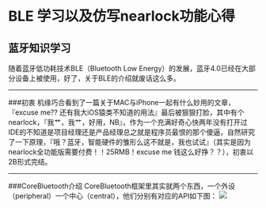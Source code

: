 BLE 学习以及仿写nearlock功能心得
==
蓝牙知识学习
-----
随着蓝牙低功耗技术BLE（Bluetooth Low Energy）的发展，蓝牙4.0已经在大部分设备上被使用，好了，关于BLE的介绍就废话这么多。

---
###初衷
机缘巧合看到了一篇关于MAC与iPhone一起有什么妙用的文章，『excuse me?? 还有我大iOS猿类不知道的用法』最后被狠狠打脸，其中有个nearlock，『我艹，我艹，好用，NB』，作为一个充满好奇心快两年没有打开过IDE的不知道是项目经理还是产品经理总之就是程序员最恨的那个傻逼，自然研究了一下原理，『哦？蓝牙，智能硬件的雏形么这不就是，我也试试』（其实是因为nearlock全功能版需要付费！！25RMB！excuse me 钱这么好挣？？），初衷以2B形式完结。

---
###CoreBluetooth介绍
CoreBluetooth框架里其实就两个东西，一个外设（peripheral）一个中心（central），他们分别有对应的API如下图：
![](http://img.blog.csdn.net/20140523195339187?watermark/2/text/aHR0cDovL2Jsb2cuY3Nkbi5uZXQvcG9ueV9tYWdnaWU=/font/5a6L5L2T/fontsize/400/fill/I0JBQkFCMA==/dissolve/70/gravity/SouthEast)
